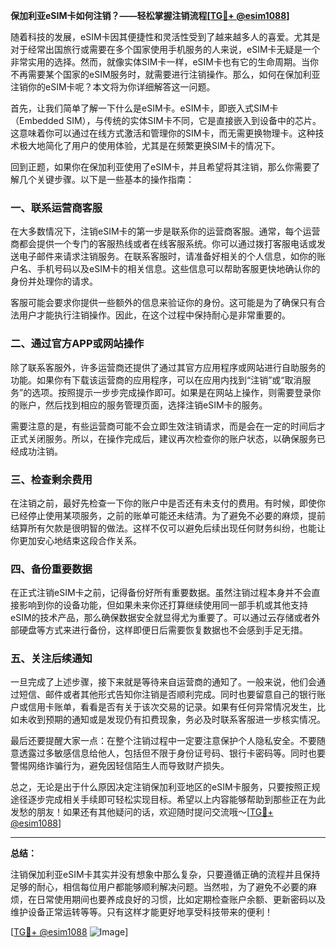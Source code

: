 **保加利亚eSIM卡如何注销？——轻松掌握注销流程[[TG💪+ @esim1088](https://t.me/s/esim1088)]**

随着科技的发展，eSIM卡因其便捷性和灵活性受到了越来越多人的喜爱。尤其是对于经常出国旅行或需要在多个国家使用手机服务的人来说，eSIM卡无疑是一个非常实用的选择。然而，就像实体SIM卡一样，eSIM卡也有它的生命周期。当你不再需要某个国家的eSIM服务时，就需要进行注销操作。那么，如何在保加利亚注销你的eSIM卡呢？本文将为你详细解答这一问题。

首先，让我们简单了解一下什么是eSIM卡。eSIM卡，即嵌入式SIM卡（Embedded SIM），与传统的实体SIM卡不同，它是直接嵌入到设备中的芯片。这意味着你可以通过在线方式激活和管理你的SIM卡，而无需更换物理卡。这种技术极大地简化了用户的使用体验，尤其是在频繁更换SIM卡的情况下。

回到正题，如果你在保加利亚使用了eSIM卡，并且希望将其注销，那么你需要了解几个关键步骤。以下是一些基本的操作指南：

### 一、联系运营商客服

在大多数情况下，注销eSIM卡的第一步是联系你的运营商客服。通常，每个运营商都会提供一个专门的客服热线或者在线客服系统。你可以通过拨打客服电话或发送电子邮件来请求注销服务。在联系客服时，请准备好相关的个人信息，如你的账户名、手机号码以及eSIM卡的相关信息。这些信息可以帮助客服更快地确认你的身份并处理你的请求。

客服可能会要求你提供一些额外的信息来验证你的身份。这可能是为了确保只有合法用户才能执行注销操作。因此，在这个过程中保持耐心是非常重要的。

### 二、通过官方APP或网站操作

除了联系客服外，许多运营商还提供了通过其官方应用程序或网站进行自助服务的功能。如果你有下载该运营商的应用程序，可以在应用内找到“注销”或“取消服务”的选项。按照提示一步步完成操作即可。如果是在网站上操作，则需要登录你的账户，然后找到相应的服务管理页面，选择注销eSIM卡的服务。

需要注意的是，有些运营商可能不会立即生效注销请求，而是会在一定的时间后才正式关闭服务。所以，在操作完成后，建议再次检查你的账户状态，以确保服务已经成功注销。

### 三、检查剩余费用

在注销之前，最好先检查一下你的账户中是否还有未支付的费用。有时候，即使你已经停止使用某项服务，之前的账单可能还未结清。为了避免不必要的麻烦，提前结算所有欠款是很明智的做法。这样不仅可以避免后续出现任何财务纠纷，也能让你更加安心地结束这段合作关系。

### 四、备份重要数据

在正式注销eSIM卡之前，记得备份好所有重要数据。虽然注销过程本身并不会直接影响到你的设备功能，但如果未来你还打算继续使用同一部手机或其他支持eSIM的技术产品，那么确保数据安全就显得尤为重要了。可以通过云存储或者外部硬盘等方式来进行备份，这样即便日后需要恢复数据也不会感到手足无措。

### 五、关注后续通知

一旦完成了上述步骤，接下来就是等待来自运营商的通知了。一般来说，他们会通过短信、邮件或者其他形式告知你注销是否顺利完成。同时也要留意自己的银行账户或信用卡账单，看看是否有关于该次交易的记录。如果有任何异常情况发生，比如未收到预期的通知或是发现仍有扣费现象，务必及时联系客服进一步核实情况。

最后还要提醒大家一点：在整个注销过程中一定要注意保护个人隐私安全。不要随意透露过多敏感信息给他人，包括但不限于身份证号码、银行卡密码等。同时也要警惕网络诈骗行为，避免因轻信陌生人而导致财产损失。

总之，无论是出于什么原因决定注销保加利亚地区的eSIM卡服务，只要按照正规途径逐步完成相关手续即可轻松实现目标。希望以上内容能够帮助到那些正在为此发愁的朋友！如果还有其他疑问的话，欢迎随时提问交流哦～[[TG💪+ @esim1088](https://t.me/s/esim1088)]

---

**总结：**

注销保加利亚eSIM卡其实并没有想象中那么复杂，只要遵循正确的流程并且保持足够的耐心，相信每位用户都能够顺利解决问题。当然啦，为了避免不必要的麻烦，在日常使用期间也要养成良好的习惯，比如定期检查账户余额、更新密码以及维护设备正常运转等等。只有这样才能更好地享受科技带来的便利！

[[TG💪+ @esim1088](https://t.me/s/esim1088) ![Image](https://i.postimg.cc/4NQfJmqS/Snipaste-2025-05-13-00-14-12.png)]